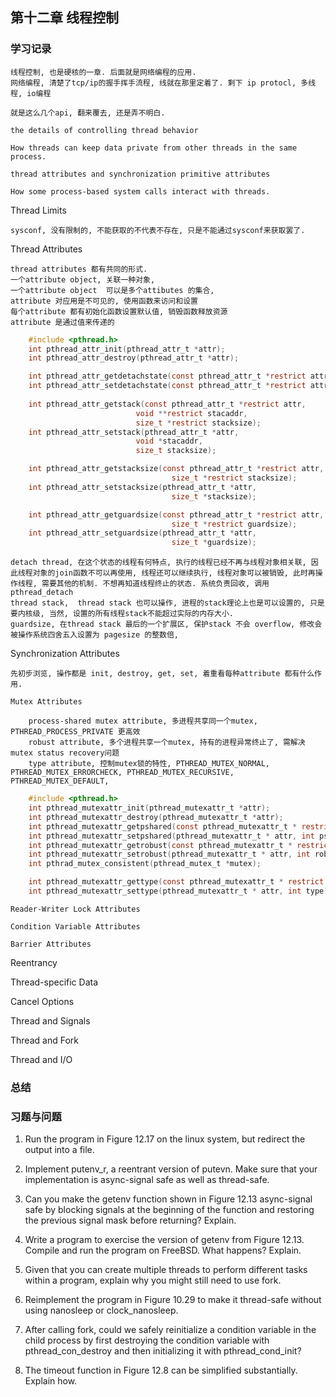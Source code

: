 
## 第十二章 线程控制

### 学习记录

	线程控制, 也是硬核的一章. 后面就是网络编程的应用. 
	网络编程, 清楚了tcp/ip的握手挥手流程, 线就在那里定着了. 剩下 ip protocl, 多线程, io编程

	就是这么几个api, 翻来覆去, 还是弄不明白. 

	the details of controlling thread behavior

	How threads can keep data private from other threads in the same process. 

	thread attributes and synchronization primitive attributes

	How some process-based system calls interact with threads.

Thread Limits

	sysconf, 没有限制的, 不能获取的不代表不存在, 只是不能通过sysconf来获取罢了. 

Thread Attributes

	thread attributes 都有共同的形式. 
	一个attribute object, 关联一种对象, 
	一个attribute object  可以是多个attibutes 的集合,
	attribute 对应用是不可见的, 使用函数来访问和设置
	每个attribute 都有初始化函数设置默认值, 销毁函数释放资源
	attribute 是通过值来传递的

```c
	#include <pthread.h>
	int pthread_attr_init(pthread_attr_t *attr);
	int pthread_attr_destroy(pthread_attr_t *attr);

	int pthread_attr_getdetachstate(const pthread_attr_t *restrict attr, int *detachstate);
	int pthread_attr_setdetachstate(const pthread_attr_t *restrict attr, int *detachstate);
	
	int pthread_attr_getstack(const pthread_attr_t *restrict attr, 
							void **restrict stacaddr,
							size_t *restrict stacksize);
	int pthread_attr_setstack(pthread_attr_t *attr, 
							void *stacaddr,
							size_t stacksize);

	int pthread_attr_getstacksize(const pthread_attr_t *restrict attr,
									size_t *restrict stacksize);
	int pthread_attr_setstacksize(pthread_attr_t *attr,
									size_t *stacksize);

	int pthread_attr_getguardsize(const pthread_attr_t *restrict attr,
									size_t *restrict guardsize);
	int pthread_attr_setguardsize(pthread_attr_t *attr,
									size_t *guardsize);
```

	detach thread, 在这个状态的线程有何特点, 执行的线程已经不再与线程对象相关联, 因此线程对象的join函数不可以再使用, 线程还可以继续执行, 线程对象可以被销毁, 此时再操作线程, 需要其他的机制. 不想再知道线程终止的状态. 系统负责回收, 调用pthread_detach
	thread stack,  thread stack 也可以操作, 进程的stack理论上也是可以设置的, 只是要内核级, 当然, 设置的所有线程stack不能超过实际的内存大小. 
	guardsize, 在thread stack 最后的一个扩展区, 保护stack 不会 overflow, 修改会被操作系统四舍五入设置为 pagesize 的整数倍, 

Synchronization Attributes

	先初步浏览, 操作都是 init, destroy, get, set, 着重看每种attribute 都有什么作用. 

	Mutex Attributes

		process-shared mutex attribute, 多进程共享同一个mutex, PTHREAD_PROCESS_PRIVATE 更高效
		robust attribute, 多个进程共享一个mutex, 持有的进程异常终止了, 需解决mutex status recovery问题
		type attribute, 控制mutex锁的特性, PTHREAD_MUTEX_NORMAL, PTHREAD_MUTEX_ERRORCHECK, PTHREAD_MUTEX_RECURSIVE, PTHREAD_MUTEX_DEFAULT, 
```c
	#include <pthread.h>
	int pthread_mutexattr_init(pthread_mutexattr_t *attr);
	int pthread_mutexattr_destroy(pthread_mutexattr_t *attr);
	int pthread_mutexattr_getpshared(const pthread_mutexattr_t * restrict attr, int *restrict pshared);
	int pthread_mutexattr_setpshared(pthread_mutexattr_t * attr, int pshared);
	int pthread_mutexattr_getrobust(const pthread_mutexattr_t * restrict attr, int *restrict robust);
	int pthread_mutexattr_setrobust(pthread_mutexattr_t * attr, int robust);
	int pthrad_mutex_consistent(pthread_mutex_t *mutex);

	int pthread_mutexattr_gettype(const pthread_mutexattr_t * restrict attr, int *restrict type);
	int pthread_mutexattr_settype(pthread_mutexattr_t * attr, int type);
```

	Reader-Writer Lock Attributes

	Condition Variable Attributes

	Barrier Attributes

Reentrancy

Thread-specific Data

Cancel Options

Thread and Signals

Thread and Fork

Thread and I/O

### 总结

### 习题与问题
1. Run the program in Figure 12.17 on the linux system, but redirect the output into a file.

2. Implement putenv_r, a reentrant version of putevn. Make sure that your implementation is async-signal safe as well as thread-safe.

3. Can you make the getenv function shown in Figure 12.13 async-signal safe by blocking signals at the beginning of the function and restoring the previous signal mask before returning? Explain. 

4. Write a program to exercise the version of getenv from Figure 12.13. Compile and run the program on FreeBSD. What happens? Explain. 

5. Given that you can create multiple threads to perform different tasks within a program, explain why you might still need to use fork.

6. Reimplement the program in Figure 10.29 to make it thread-safe without using nanosleep or clock_nanosleep. 

7. After calling fork, could we safely reinitialize a condition variable in the child process by first destroying the condition variable with pthread_con_destroy and then initializing it with pthread_cond_init?

8. The timeout function in Figure 12.8 can be simplified substantially. Explain how. 
